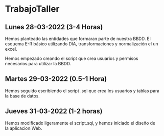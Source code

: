 # TrabajoTaller

## Lunes 28-03-2022 (3-4 Horas) 

Hemos planteado las entidades que formaran parte de nuestra BBDD. El esquema E-R básico utilizando DIA, transformaciones y normalización el un excel.  

Hemos empezado creando el script que crea usuarios y permisos necesarios para utilizar la BBDD.


## Martes 29-03-2022 (0.5-1 Hora)  

Hemos seguido escribiendo el script .sql que crea los usuarios y tablas para la base de datos.

## Jueves 31-03-2022 (1-2 horas)

Hemos modificado ligeramente el script.sql, y hemos iniciado el diseño de la aplicacion Web.